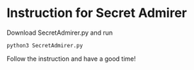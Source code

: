 Instruction for Secret Admirer
==============================================

Download SecretAdmirer.py and run
```
python3 SecretAdmirer.py
```
Follow the instruction and have a good time!
